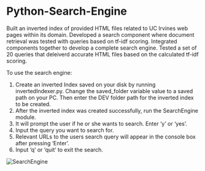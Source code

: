 # Python-Search-Engine
Built an inverted index of provided HTML files related to UC Irvines web pages within its domain. Developed a search component where document retrieval was tested with queries based on tf-idf scoring. Integrated components together to develop a complete search engine. Tested a set of 20 queries that deleiverd accurate HTML files based on the calculated tf-idf scoring.

To use the search engine:
1. Create an inverted Index saved on your disk by running invertedIndexer.py. Change the saved_folder variable value to a saved path on your PC. Then enter the DEV folder path for the inverted index to be created.
2. After the inverted index was created successfully, run the SearchEngine module. 
3. It will prompt the user if he or she wants to search. Enter ‘y’ or ‘yes’.
4. Input the query you want to search for.
5. Relevant URLs to the users search query will appear in the console box after pressing ‘Enter’.
6. Input ‘q’ or ‘quit’ to exit the search.

![SearchEngine](https://user-images.githubusercontent.com/57119282/155824504-91e5fa19-2337-47cf-9483-d92fcc26f2d7.jpg)
